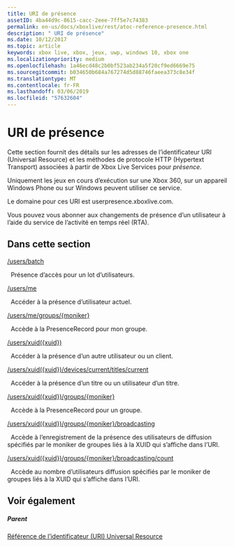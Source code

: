 ```yaml
---
title: URI de présence
assetID: 4ba44d9c-8615-cacc-2eee-7ff5e7c74383
permalink: en-us/docs/xboxlive/rest/atoc-reference-presence.html
description: " URI de présence"
ms.date: 10/12/2017
ms.topic: article
keywords: xbox live, xbox, jeux, uwp, windows 10, xbox one
ms.localizationpriority: medium
ms.openlocfilehash: 1a46ecd48c2b0bf523ab234a5f20cf9ed6669e75
ms.sourcegitcommit: b034650b684a767274d5d88746faeea373c8e34f
ms.translationtype: MT
ms.contentlocale: fr-FR
ms.lasthandoff: 03/06/2019
ms.locfileid: "57632604"
---
```

# <a name="presence-uris"></a>URI de présence
 
Cette section fournit des détails sur les adresses de l’identificateur URI (Universal Resource) et les méthodes de protocole HTTP (Hypertext Transport) associées à partir de Xbox Live Services pour *présence*.
 
Uniquement les jeux en cours d’exécution sur une Xbox 360, sur un appareil Windows Phone ou sur Windows peuvent utiliser ce service.
 
Le domaine pour ces URI est userpresence.xboxlive.com.
 
Vous pouvez vous abonner aux changements de présence d’un utilisateur à l’aide du service de l’activité en temps réel (RTA).
 
<a id="ID4ERB"></a>

 
## <a name="in-this-section"></a>Dans cette section

[/users/batch](uri-usersbatch.md)

&nbsp;&nbsp;Présence d’accès pour un lot d’utilisateurs.

[/users/me](uri-usersme.md)

&nbsp;&nbsp;Accéder à la présence d’utilisateur actuel.

[/users/me/groups/{moniker}](uri-usersmegroupsmoniker.md)

&nbsp;&nbsp;Accède à la PresenceRecord pour mon groupe.

[/users/xuid({xuid})](uri-usersxuid.md)

&nbsp;&nbsp;Accéder à la présence d’un autre utilisateur ou un client.

[/users/xuid({xuid})/devices/current/titles/current](uri-usersxuiddevicescurrenttitlescurrent.md)

&nbsp;&nbsp;Accéder à la présence d’un titre ou un utilisateur d’un titre.

[/users/xuid({xuid})/groups/{moniker}](uri-usersxuidgroupsmoniker.md)

&nbsp;&nbsp;Accède à la PresenceRecord pour un groupe.

[/users/xuid({xuid})/groups/{moniker}/broadcasting](uri-usersxuidgroupsmonikerbroadcasting.md)

&nbsp;&nbsp;Accède à l’enregistrement de la présence des utilisateurs de diffusion spécifiés par le moniker de groupes liés à la XUID qui s’affiche dans l’URI.

[/users/xuid({xuid})/groups/{moniker}/broadcasting/count](uri-usersxuidgroupsmonikerbroadcastingcount.md)

&nbsp;&nbsp;Accède au nombre d’utilisateurs diffusion spécifiés par le moniker de groupes liés à la XUID qui s’affiche dans l’URI.
 
<a id="ID4EMC"></a>

 
## <a name="see-also"></a>Voir également
 
<a id="ID4EOC"></a>

 
##### <a name="parent"></a>Parent 

[Référence de l’identificateur (URI) Universal Resource](../atoc-xboxlivews-reference-uris.md)

   